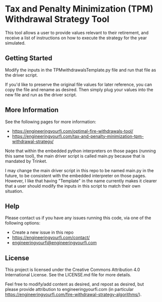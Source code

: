 # Tax and Penalty Minimization (TPM) Withdrawal Strategy Tool

This tool allows a user to provide values relevant to their retirement, and receive a list of instructions on how to execute the strategy for the year simulated.

## Getting Started

Modify the inputs in the TPMwithdrawalsTemplate.py file and run that file as the driver script.

If you'd like to preserve the original file values for later reference, you can copy the file and rename as desired. Then simply plug your values into the new file and run as the driver script.

## More Information

See the following pages for more information:

* https://engineeringyourfi.com/optimal-fire-withdrawals-tool/
* https://engineeringyourfi.com/tax-and-penalty-minimization-tpm-withdrawal-strategy/

Note that within the embedded python interpreters on those pages (running this same tool), the main driver script is called main.py because that is mandated by Trinket. 

I may change the main driver script in this repo to be named main.py in the future, to be consistent with the embedded interpreter on those pages. However, I like that having "Template" in the name currently makes it clearer that a user should modify the inputs in this script to match their own situation.

## Help

Please contact us if you have any issues running this code, via one of the following options:

* Create a new issue in this repo
* https://engineeringyourfi.com/contact/
* engineeringyourfi@engineeringyourfi.com

## License

This project is licensed under the Creative Commons Attribution 4.0 International License. See the LICENSE.md file for more details.

Feel free to modify/add content as desired, and repost as desired, but please provide attribution to engineeringyourfi.com (in particular https://engineeringyourfi.com/fire-withdrawal-strategy-algorithms/).
